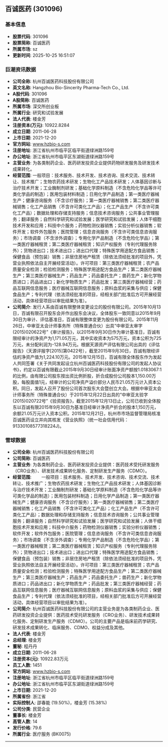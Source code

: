 ## 百诚医药 (301096)

### 基本信息

- **股票代码**: 301096
- **股票简称**: 百诚医药
- **所属市场**: sz
- **更新时间**: 2025-10-25 16:51:07

### 巨潮资讯数据

- **公司全称**: 杭州百诚医药科技股份有限公司
- **英文名称**: Hangzhou Bio-Sincerity Pharma-Tech Co., Ltd.
- **A股代码**: 301096
- **A股简称**: 百诚医药
- **所属市场**: 深交所创业板
- **所属行业**: 研究和试验发展
- **法人代表**: 楼金芳
- **注册资本(万元)**: 10922.8284
- **成立日期**: 2011-06-28
- **上市日期**: 2021-12-20
- **官方网站**: www.hzbio-s.com
- **注册地址**: 浙江省杭州市临平区临平街道绿洲路159号
- **办公地址**: 浙江省杭州市临平区东湖街道绿洲路159号
- **主营业务**: 为各类制药企业、医药研发投资企业提供药物研发服务及研发技术成果转化。
- **经营范围**: 一般项目：技术服务、技术开发、技术咨询、技术交流、技术转让、技术推广；生物农药技术研发；生物化工产品技术研发；人体基因诊断与治疗技术开发；工业酶制剂研发；基础化学原料制造（不含危险化学品等许可类化学品的制造）；医用包装材料制造；日用化学产品制造；第一类医疗器械生产；健康咨询服务（不含诊疗服务）；第一类医疗器械销售；第二类医疗器械销售；化工产品销售（不含许可类化工产品）；化工产品生产（不含许可类化工产品）；数据处理和存储支持服务；信息技术咨询服务；公共事业管理服务；翻译服务；自然科学研究和试验发展；医学研究和试验发展；人体干细胞技术开发和应用；科技中介服务；药物检测仪器销售；实验分析仪器销售；软件开发；软件外包服务；医院管理；信息咨询服务（不含许可类信息咨询服务）；市场调查（不含涉外调查）；专用化学产品制造（不含危险化学品）；第一类医疗器械租赁；第二类医疗器械租赁；知识产权服务（专利代理服务除外）；货物进出口；技术进出口；进出口代理；特殊医学用途配方食品销售；保健食品（预包装）销售；非居住房地产租赁（除依法须经批准的项目外，凭营业执照依法自主开展经营活动）。许可项目：第三类医疗器械租赁；农产品质量安全检测；检验检测服务；特殊医学用途配方食品生产；第二类医疗器械生产；第三类医疗器械生产；药品生产；药品委托生产；兽药生产；新化学物质进口；药品进出口；新化学物质生产；药品批发；第三类医疗器械经营；药品互联网信息服务；医疗器械互联网信息服务；原料血浆的采集与供应；保健食品生产；专利代理（依法须经批准的项目，经相关部门批准后方可开展经营活动，具体经营项目以审批结果为准）。
- **公司简介**: 发行人系由百诚有限整体变更设立的股份有限公司。2015年10月13日，百诚有限召开股东会并作出股东会决议，全体股东一致同意以2015年9月30日为审计、评估基准日，百诚有限整体变更为股份有限公司。2015年11月26日，中审亚太会计师事务所（特殊普通合伙）出具“中审亚太审字(2015)020622号”《审计报告》，以2015年9月30日作为审计基准日，百诚有限经审计的净资产为1,171.05万元，其中实收资本为575万元，资本公积为725万元，未分配利润为-128.94万元。根据天源资产评估有限公司出具的《评估报告》（天源评报字[2015]第0422号），截至2015年9月30日，百诚有限经评估的净资产值为1,224.10万元。2015年12月15日，百诚有限全体股东作为发起人共同签署《关于共同发起设立杭州百诚医药科技股份有限公司的发起人协议书》，约定以百诚有限截止2015年9月30日经审计账面净资产额按1.0183067:1的比例，由有限公司股东按出资比例折股，折合成股份公司股本1,150.00万股，每股面值1元，经审计的公司净资产溢价部分人民币21.05万元计入资本公积。同日，发起人召开了股份公司首次股东大会暨创立大会。根据中审亚太会计师事务所（特殊普通合伙）于2015年12月22日出具的“中审亚太验字(2015)020722号”《验资报告》，截至2015年12月13日止，公司已收到全体股东以百诚有限2015年9月30日为基准日经审计净资产折合的股本1,150万元，余额21.05万元计入资本公积。2015年12月21日，杭州市市场监督管理局核准百诚医药设立并向其核发《营业执照》（统一社会信用代码：91330108577318224J)。

### 雪球数据

- **公司全称**: 杭州百诚医药科技股份有限公司
- **公司简称**: 百诚医药
- **主营业务**: 为各类制药企业、医药研发投资企业提供：医药技术受托研发服务（CRO业务）、研发技术成果转化服务、定制研发生产服务（CDMO）。
- **经营范围**: 　　一般项目：技术服务、技术开发、技术咨询、技术交流、技术转让、技术推广；生物农药技术研发；生物化工产品技术研发；人体基因诊断与治疗技术开发；工业酶制剂研发；基础化学原料制造（不含危险化学品等许可类化学品的制造）；医用包装材料制造；日用化学产品制造；第一类医疗器械生产；健康咨询服务（不含诊疗服务）；第一类医疗器械销售；第二类医疗器械销售；化工产品销售（不含许可类化工产品）；化工产品生产（不含许可类化工产品）；数据处理和存储支持服务；信息技术咨询服务；公共事业管理服务；翻译服务；自然科学研究和试验发展；医学研究和试验发展；人体干细胞技术开发和应用；科技中介服务；药物检测仪器销售；实验分析仪器销售；软件开发；软件外包服务；医院管理；信息咨询服务（不含许可类信息咨询服务）；市场调查（不含涉外调查）；专用化学产品制造（不含危险化学品）；第一类医疗器械租赁；第二类医疗器械租赁；知识产权服务（专利代理服务除外）；货物进出口；技术进出口；进出口代理；特殊医学用途配方食品销售；保健食品（预包装）销售；非居住房地产租赁（除依法须经批准的项目外，凭营业执照依法自主开展经营活动）。许可项目：第三类医疗器械租赁；农产品质量安全检测；检验检测服务；特殊医学用途配方食品生产；第二类医疗器械生产；第三类医疗器械生产；药品生产；药品委托生产；兽药生产；新化学物质进口；药品进出口；新化学物质生产；药品批发；第三类医疗器械经营；药品互联网信息服务；医疗器械互联网信息服务；原料血浆的采集与供应；保健食品生产；专利代理（依法须经批准的项目，经相关部门批准后方可开展经营活动，具体经营项目以审批结果为准）。
- **公司简介**: 杭州百诚医药科技股份有限公司的主营业务是为各类制药企业、医药研发投资企业提供：医药技术受托研发服务（CRO业务）、研发技术成果转化服务、定制研发生产服务（CDMO）。公司的主要产品是临床前药学研究、研发技术成果转化、临床服务、CDMO、权益分成及其他。
- **法人代表**: 楼金芳
- **总经理**: 楼金芳
- **董秘**: 程丹丹
- **成立日期**: 2011-06-28
- **注册资本(元)**: 10922.83万元
- **员工人数**: 1451
- **官方网站**: www.hzbio-s.com
- **注册地址**: 浙江省杭州市临平区临平街道绿洲路159号
- **办公地址**: 浙江省杭州市临平区东湖街道绿洲路159号
- **上市日期**: 2021-12-20
- **所属省份**: 浙江省
- **实际控制人**: 邵春能 (19.50%)，楼金芳 (15.38%)
- **公司分类**: 民营企业
- **董事长**: 楼金芳
- **高管人数**: 14
- **发行价格**: 79.6
- **所属行业**: 医疗服务 (BK0075)

---